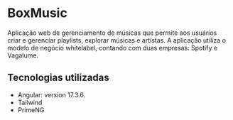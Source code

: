 # BoxMusic
Aplicação web de gerenciamento de músicas que permite aos usuários criar e gerenciar playlists, explorar músicas e artistas. A aplicação utiliza o modelo de negócio whitelabel, contando com duas empresas: Spotify e Vagalume. 

## Tecnologias utilizadas
- Angular: version 17.3.6.
- Tailwind
- PrimeNG
